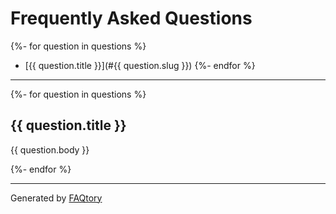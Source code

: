 
# Frequently Asked Questions 

{%- for question in questions %}
- [{{ question.title }}](#{{ question.slug }})
{%- endfor %}

<hr>

{%- for question in questions %}

<a name="{{ question.slug }}"></a>
## {{ question.title }}

{{ question.body }}

{%- endfor %}

<hr>

Generated by [FAQtory](https://github.com/willmcgugan/faqtory)
